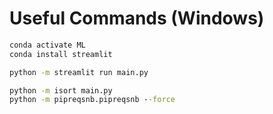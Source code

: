# Useful Commands (Windows)

```cmd
conda activate ML
conda install streamlit

python -m streamlit run main.py

python -m isort main.py
python -m pipreqsnb.pipreqsnb --force
```

